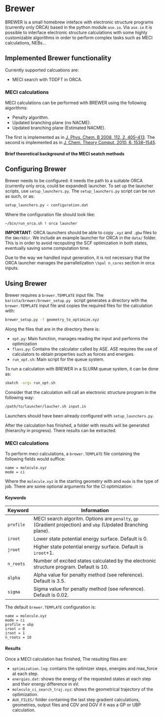 # Brewer
BREWER is a small homebrew inteface with electronic structure programs (currently only ORCA) based in the python module `ase.io`. Via `ase.io` it is possible to interface electronic structure calculations with some highly customizable algorithms in order to perform complex tasks such as MECI calculations, NEBs... 


## Implemented Brewer functionality 
Currently supported calcuations are:
- MECI search with TDDFT in ORCA.

### MECI calculations

MECI calculations can be performed with BREWER using the following algorithms: 
 - Penalty algorithm.
 - Updated branching plane (no NACME).
 - Updated branching plane (Estimated NACME).

The first is implemented as in [J. Phys. Chem. B 2008, 112, 2, 405–413](https://pubs.acs.org/doi/10.1021/jp0761618). The second is implemented as in [J. Chem. Theory Comput. 2010, 6, 1538–1545](https://pubs.acs.org/doi/abs/10.1021/ct1000268).

#### Brief theoretical background of the MECI seatch methods



## Configuring Brewer
Brewer needs to be configured: it needs the path to a suitable ORCA (currently only orca, could be expanded) launcher. To set up the launcher scripts, use `setup_launchers.py`. The `setup_launchers.py` script can be run as such, or as:
```Bash
setup_launchers.py < configuration.dat
```

Where the configuration file should look like:
```
~/bin/run_orca.sh ! orca launcher
```

**IMPORTANT**: ORCA launchers should be able to copy `.xyz` and `.gbw` files to the `$WorkDir`. We include an example launcher for ORCA in the `data/` folder. This is in order to avoid recoputing the SCF optimization in both states, eventually saving some computation time. 

Due to the way we handled input generation, it is not necessary that the ORCA launcher manages the parrallelization `\%pal n_cores` section in orca inputs. 

## Using Brewer
Brewer requires a `brewer.TEMPLATE` input file. The `barista/brewer/brewer_setup.py ` script generates a directory with the `brewer.TEMPLATE` input file and copies the required files for the calculation with:
```Bash
brewer_setup.py -f geometry_to_optimize.xyz 
```
Along the files that are in the directory there is: 
- `opt.py`: Main function, manages reading the input and performs the optimization
- `flavs.py`: Contains the calculator called by ASE. ASE requires the use of calculators to obtain properties such as forces and energies.
- `run_opt.sh`: Main script for the queue system.

To run a calculation with BREWER in a SLURM queue system, it can be done as:
```Bash
sbatch -args run_opt.sh
```

Consider that the calculation will call an electronic structure program in the following way:

```Bash
/path/to/launcher/laucher.sh input.in
```

Launchers should have been already configured with `setup_launchers.py`. 

After the calculation has finished, a folder with results will be generated (hierarchy in progress). There results can be extracted. 


### MECI calculations
To perform meci calculations, a `brewer.TEMPLATE` file containing the following fields would suffice:
```
name = molecule.xyz
mode = ci
```
Where the `molecule.xyz` is the starting geometry with and `mode` is the type of job. There are some optional arguments for the CI optimization:
#### Keywords 
| Keyword    | Information|
|------------|------------|
| `profile`  | MECI search algoritm. Options are `penalty`, `gp` (Gradient projection) and `ubp` (Updated Branching plane).|
| `iroot`    | Lower state potential energy surface. Default is $0$.           |
| `jroot`    | Higher state potential energy surface. Default is `iroot`$+1$.           |
| `n_roots` | Number of excited states calculated by the electronic structure program. Default is $10$.       |
| `alpha`    | Alpha value for penalty method (see reference). Default is $3.5$.           |
| `sigma`    | Sigma value for penalty method (see reference). Default is $0.02$.          |

The default `brewer.TEMPLATE` configuration is:

```
name = molecule.xyz
mode = ci
profile = ubp 
iroot = 0
jroot = 1
n_roots = 10
```

#### Results
Once a MECI calculation has finished, The resulting files are:
- `optimization.log`: contains the optimizer steps, energies and max_force at each step. 
- `energies.dat`: shows the energy of the requested states at each step and their energy difference in eV.
- `molecule_ci_search_traj.xyz`: shows the geometrical trajectory of the optimization.
- `AUX_FILES/` folder containing the last step gradient calculations, geometries, output files and CDV and DGV if it was a GP or UBP calculation.  

